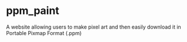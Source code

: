 # ppm_paint
A website allowing users to make pixel art and then easily download it in Portable Pixmap Format (.ppm)
